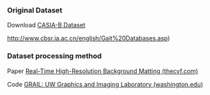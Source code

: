 ### Original Dataset

Download [CASIA-B Dataset](http://www.cbsr.ia.ac.cn/english/Gait%20Databases.asp)

http://www.cbsr.ia.ac.cn/english/Gait%20Databases.asp)

### Dataset processing method

Paper  [Real-Time High-Resolution Background Matting (thecvf.com)](https://openaccess.thecvf.com/content/CVPR2021/papers/Lin_Real-Time_High-Resolution_Background_Matting_CVPR_2021_paper.pdf) 

Code  [GRAIL: UW Graphics and Imaging Laboratory (washington.edu)](https://grail.cs.washington.edu/) 

